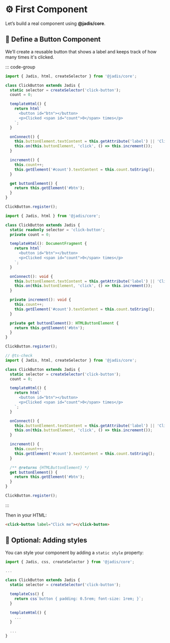 # ⚙️ First Component

Let’s build a real component using **@jadis/core**.

## 🧩 Define a Button Component

We’ll create a reusable button that shows a label and keeps track of how many times it's clicked.

::: code-group

```javascript
import { Jadis, html, createSelector } from '@jadis/core';

class ClickButton extends Jadis {
  static selector = createSelector('click-button');
  count = 0;

  templateHtml() {
    return html`
      <button id="btn"></button>
      <p>Clicked <span id="count">0</span> times</p>
    `;
  }

  onConnect() {
    this.buttonElement.textContent = this.getAttribute('label') || 'Click me';
    this.on(this.buttonElement, 'click', () => this.increment());
  }

  increment() {
    this.count++;
    this.getElement('#count').textContent = this.count.toString();
  }

  get buttonElement() {
    return this.getElement('#btn');
  }
}

ClickButton.register();
```

```typescript
import { Jadis, html } from '@jadis/core';

class ClickButton extends Jadis {
  static readonly selector = 'click-button';
  private count = 0;

  templateHtml(): DocumentFragment {
    return html`
      <button id="btn"></button>
      <p>Clicked <span id="count">0</span> times</p>
    `;
  }

  onConnect(): void {
    this.buttonElement.textContent = this.getAttribute('label') || 'Click me';
    this.on(this.buttonElement, 'click', () => this.increment());
  }

  private increment(): void {
    this.count++;
    this.getElement('#count').textContent = this.count.toString();
  }

  private get buttonElement(): HTMLButtonElement {
    return this.getElement('#btn');
  }
}

ClickButton.register();
```

```javascript [js-doc]
// @ts-check
import { Jadis, html, createSelector } from '@jadis/core';

class ClickButton extends Jadis {
  static selector = createSelector('click-button');
  count = 0;

  templateHtml() {
    return html`
      <button id="btn"></button>
      <p>Clicked <span id="count">0</span> times</p>
    `;
  }

  onConnect() {
    this.buttonElement.textContent = this.getAttribute('label') || 'Click me';
    this.on(this.buttonElement, 'click', () => this.increment());
  }

  increment() {
    this.count++;
    this.getElement('#count').textContent = this.count.toString();
  }

  /** @returns {HTMLButtonElement} */
  get buttonElement() {
    return this.getElement('#btn');
  }
}

ClickButton.register();
```

:::

Then in your HTML:

```html
<click-button label="Click me"></click-button>
```

## 🎨 Optional: Adding styles

You can style your component by adding a `static style` property:

```javascript
import { Jadis, css, createSelector } from '@jadis/core';

...

class ClickButton extends Jadis {
  static selector = createSelector('click-button');

  templateCss() {
    return css`button { padding: 0.5rem; font-size: 1rem; }`;
  }

  templateHtml() {
    ...
  }

  ...
}
```
